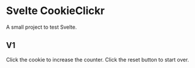 # Svelte CookieClickr

A small project to test Svelte.

## V1

Click the cookie to increase the counter.
Click the reset button to start over.
